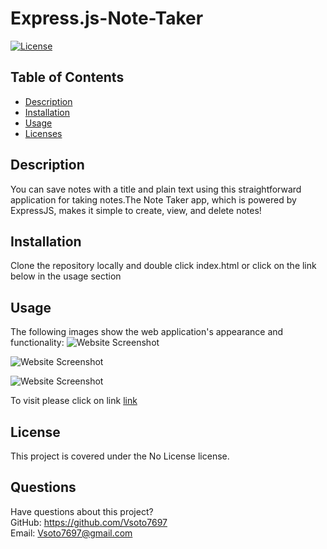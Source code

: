 # Express.js-Note-Taker
[![License](https://img.shields.io/badge/License-Boost%201.0-lightblue.svg)](https://www.boost.org/LICENSE_1_0.txt)
  ## Table of Contents
  * [Description](#Description)
  * [Installation](#Installation)
  * [Usage](#Usage)
  * [Licenses](#License)
 
  ## Description
  You can save notes with a title and plain text using this straightforward application for taking notes.The Note Taker app, which is powered by ExpressJS, makes it simple to create, view, and delete notes!
  ## Installation
  Clone the repository locally and double click index.html or click on the link below in the usage section

  ## Usage
  The following images show the web application's appearance and functionality:
  ![Website Screenshot](.//assets/images/websitescreenshot.jpeg)

  ![Website Screenshot](.//assets/images/websitescreenshot2.jpeg)

  ![Website Screenshot](.//assets/images/websitescreenshot3.jpeg)

  To visit please click on link [link](https://infinite-stream-95680.herokuapp.com/notes)
  
  ## License  
  This project is covered under the No License license.
 
  ## Questions
  Have questions about this project?  
  GitHub: https://github.com/Vsoto7697  
  Email: Vsoto7697@gmail.com
